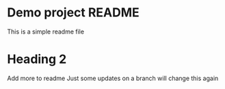 # Demo project README 

This is a simple readme file

# Heading 2

Add more to readme
Just some updates on a branch
will change this again

